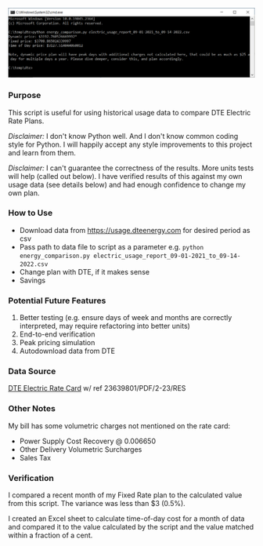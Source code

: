 ![ScreenShot](/screenshot.png)

### Purpose
This script is useful for using historical usage data to compare DTE Electric Rate Plans.

*Disclaimer:* I don't know Python well. And I don't know common coding style for Python. I will happily accept any style improvements to this project and learn from them.

*Disclaimer:* I can't guarantee the correctness of the results. More units tests will help (called out below). I have verified results of this against my own usage data (see details below) and had enough confidence to change my own plan.

### How to Use
- Download data from https://usage.dteenergy.com for desired period as csv
- Pass path to data file to script as a parameter e.g. `python energy_comparison.py electric_usage_report_09-01-2021_to_09-14-2022.csv`
- Change plan with DTE, if it makes sense
- Savings

### Potential Future Features
1. Better testing (e.g. ensure days of week and months are correctly interpreted, may require refactoring into better units)
1. End-to-end verification
1. Peak pricing simulation
1. Autodownload data from DTE

### Data Source
[DTE Electric Rate Card](https://newlook.dteenergy.com/wps/wcm/connect/23195474-a4d1-4d38-aa30-a4426fd3336b/WholeHouseRateOptions.pdf?MOD=AJPERES) w/ ref 23639801/PDF/2-23/RES		

### Other Notes
My bill has some volumetric charges not mentioned on the rate card:
- Power Supply Cost Recovery @ 0.006650
- Other Delivery Volumetric Surcharges 
- Sales Tax

### Verification
I compared a recent month of my Fixed Rate plan to the calculated value from this script. The variance was less than $3 (0.5%).

I created an Excel sheet to calculate time-of-day cost for a month of data and compared it to the value calculated by the script and the value matched within a fraction of a cent.
